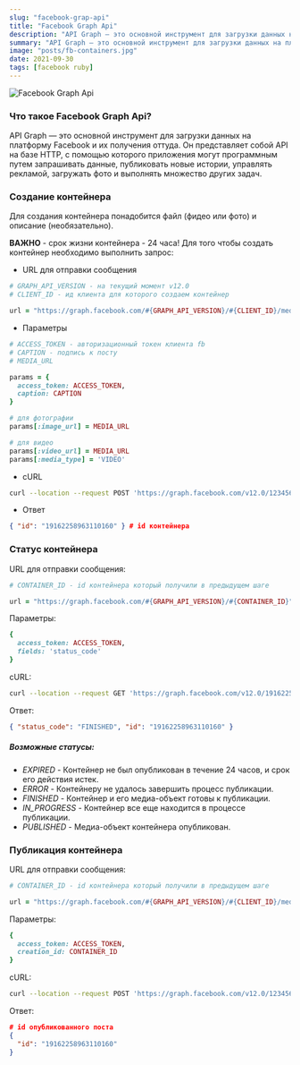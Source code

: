```yaml
---
slug: "facebook-grap-api"
title: "Facebook Graph Api"
description: "API Graph — это основной инструмент для загрузки данных на платформу Facebook и их получения оттуда. Он представляет собой API на базе HTTP, с помощью которого приложения могут обмениваться данными с fb."
summary: "API Graph — это основной инструмент для загрузки данных на платформу Facebook и их получения оттуда. Он представляет собой API на базе HTTP, с помощью которого приложения могут обмениваться данными с fb."
image: "posts/fb-containers.jpg"
date: 2021-09-30
tags: [facebook ruby]
---
```


![Facebook Graph Api](posts/fb-containers.jpg "Facebook Graph Api")

### Что такое Facebook Graph Api?
API Graph — это основной инструмент для загрузки данных на платформу Facebook и их получения оттуда. Он представляет собой API на базе HTTP, с помощью которого приложения могут программным путем запрашивать данные, публиковать новые истории, управлять рекламой, загружать фото и выполнять множество других задач.

### Создание контейнера
Для создания контейнера понадобится файл (фидео или фото) и описание (необязательно). 

**ВАЖНО** - срок жизни контейнера - 24 часа!
Для того чтобы создать контейнер необходимо выполнить запрос:

- URL для отправки сообщения
```ruby
# GRAPH_API_VERSION - на текущий момент v12.0
# CLIENT_ID - ид клиента для которого создаем контейнер

url = "https://graph.facebook.com/#{GRAPH_API_VERSION}/#{CLIENT_ID}/media
```

- Параметры
```ruby
# ACCESS_TOKEN - авторизационный токен клиента fb
# CAPTION - подпись к посту
# MEDIA_URL

params = {
  access_token: ACCESS_TOKEN,
  caption: CAPTION
}

# для фотографии
params[:image_url] = MEDIA_URL

# для видео
params[:video_url] = MEDIA_URL
params[:media_type] = 'VIDEO'
```

- cURL
```sh
curl --location --request POST 'https://graph.facebook.com/v12.0/123456/media?access_token=access_token&caption=test&image_url=https://site.ru/image.jpg'
```

- Ответ
```json
{ "id": "19162258963110160" } # id контейнера
```

### Статус контейнера
URL для отправки сообщения:
```ruby
# CONTAINER_ID - id контейнера который получили в предыдущем шаге

url = "https://graph.facebook.com/#{GRAPH_API_VERSION}/#{CONTAINER_ID}"
```

Параметры:
```ruby
{
  access_token: ACCESS_TOKEN,
  fields: 'status_code'
}
```
cURL:
```sh
curl --location --request GET 'https://graph.facebook.com/v12.0/19162258963110160?access_token=access_token&fields=status_code'
```

Ответ:
```json
{ "status_code": "FINISHED", "id": "19162258963110160" }
```

##### Возможные статусы:
- _EXPIRED_ - Контейнер не был опубликован в течение 24 часов, и срок его действия истек.
- _ERROR_ - Контейнеру не удалось завершить процесс публикации.
- _FINISHED_ - Контейнер и его медиа-объект готовы к публикации.
- _IN_PROGRESS_ - Контейнер все еще находится в процессе публикации.
- _PUBLISHED_ - Медиа-объект контейнера опубликован.

### Публикация контейнера
URL для отправки сообщения:
```ruby
# CONTAINER_ID - id контейнера который получили в предыдущем шаге

url = "https://graph.facebook.com/#{GRAPH_API_VERSION}/#{CLIENT_ID}/media_publish"
```

Параметры:
```ruby
{
  access_token: ACCESS_TOKEN,
  creation_id: CONTAINER_ID
}
```

cURL:
```sh
curl --location --request POST 'https://graph.facebook.com/v12.0/123456/media_publish?access_token=access_token&creation_id=19162258963110160'
```

Ответ:
```json
# id опубликованного поста
{ 
  "id": "19162258963110160" 
} 
```